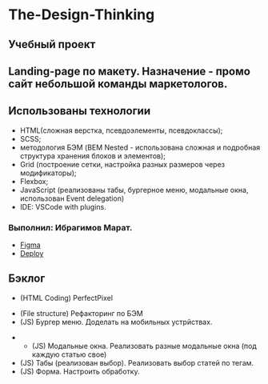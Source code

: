 # The-Design-Thinking
## Учебный проект
## Landing-page по макету. Назначение - промо сайт небольшой команды маркетологов.
## Использованы технологии
- HTML(сложная верстка, псевдоэлементы, псевдоклассы);
- SCSS;
- методология БЭМ (BEM Nested - использована сложная и подробная структура хранения блоков и элементов);
- Grid (построение сетки, настройка разных размеров через модификаторы);
- Flexbox;
- JavaScript (реализованы табы, бургерное меню, модальные окна, использован Event delegation)
- IDE: VSCode with plugins.
### Выполнил: Ибрагимов Марат.


- [Figma](https://www.figma.com/file/fw0GA18nmpVjTBzjtiEK2L/Friday_Live_Coding)
- [Deploy](https://krasotun.github.io/The-Design-Thinking/)

## Бэклог
- (HTML Coding) PerfectPixel
+ (File structure) Рефакторинг по БЭМ
+ (JS) Бургер меню. Доделать на мобильных устрйствах.
- + (JS) Модальные окна. Реализовать разные модальные окна (под каждую статью свое)
- (JS) Табы (реализован выбор). Реализовать выбор статей по тегам.
- (JS) Форма. Настроить обработку.



